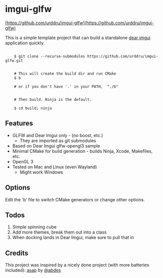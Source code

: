 # imgui-glfw

[https://github.com/urddru/imgui-glfw](https://github.com/urddru/imgui-glfw)

This is a simple template project that can build a standalone [dear imgui](https://github.com/ocornut/imgui) application quickly.

```Shell

    $ git clone --recurse-submodules https://github.com/urddru/imgui-glfw.git


    # This will create the build dir and run CMake
    $ b

    # or if you don't have '.' in your PATH,  "./b"


    # Then build. Ninja is the default.

    $ cd build; ninja

```

## Features

* GLFW and Dear Imgui only - (no boost, etc.)
  * They are imported as git submodules
* Based on Dear Imgui glfw-opengl3 sample
* Minimal CMake for build generation - builds Ninja, Xcode, Makefiles, etc.
* OpenGL 3
* Tested on Mac and Linux (even Wayland)
  * Might work Windows


## Options

Edit the 'b' file to switch CMake generators or change other options.


## Todos

1. Simple spinning cube
2. Add more themes, break them out into a class
3. When docking lands in Dear Imgui, make sure to pull that in

## Credits

This project was inspired by a nicely done project (with more batteries included): [asap](https://github.com/abdes/asap) by [@abdes](https://github.com/abdes)
